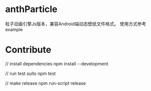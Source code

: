 anthParticle
=============

粒子动画引擎Js版本，兼容Android端动态壁纸文件格式。
使用方式参考example


# Contribute

// install dependencies
npm install --development

// run test suits
npm test

// make release
npm run-script release
